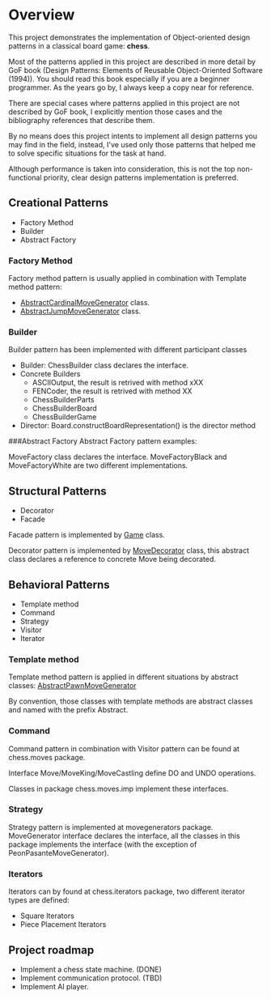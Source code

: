 # Overview
This project demonstrates the implementation of Object-oriented design patterns in a classical board game: <b>chess</b>.

Most of the patterns applied in this project are described in more detail by GoF book (Design Patterns: Elements of Reusable Object-Oriented Software (1994)). You should read this book especially if you are a beginner programmer. As the years go by, I always keep a copy near for reference.

There are special cases where patterns applied in this project are not described by GoF book, I explicitly mention those cases and the bibliography references that describe them.

By no means does this project intents to implement all design patterns you may find in the field, instead, I've used only those patterns that helped me to solve specific situations for the task at hand.

Although performance is taken into consideration, this is not the top non-functional priority, clear design patterns implementation is preferred.

## Creational Patterns
- Factory Method
- Builder
- Abstract Factory

### Factory Method
Factory method pattern is usually applied in combination with Template method pattern:
- [AbstractCardinalMoveGenerator](src/main/java/chess/pseudomovesgenerators/AbstractCardinalMoveGenerator.java) class.
- [AbstractJumpMoveGenerator](src/main/java/chess/pseudomovesgenerators/AbstractJumpMoveGenerator.java) class.

### Builder
Builder pattern has been implemented with different participant classes
- Builder: ChessBuilder class declares the interface.
- Concrete Builders
    - ASCIIOutput, the result is retrived with method xXX
    - FENCoder, the result is retrived with method XX
    - ChessBuilderParts 
    - ChessBuilderBoard 
    - ChessBuilderGame
- Director: Board.constructBoardRepresentation() is the director method

###Abstract Factory
Abstract Factory pattern examples:

MoveFactory class declares the interface. MoveFactoryBlack and MoveFactoryWhite are two different implementations. 

## Structural Patterns
- Decorator
- Facade

Facade pattern is implemented by [Game](src/main/java/chess/Game.java) class.

Decorator pattern is implemented by [MoveDecorator](src/main/java/chess/moves/imp/MoveDecorator.java) class, this abstract class declares a reference to concrete Move being decorated.

## Behavioral Patterns
- Template method
- Command
- Strategy
- Visitor
- Iterator

### Template method
Template method pattern is applied in different situations by abstract classes: 
[AbstractPawnMoveGenerator](src/main/java/chess/pseudomovesgenerators/AbstractPawnMoveGenerator.java)

By convention, those classes with template methods are abstract classes and named with the prefix Abstract.
 
### Command
Command pattern in combination with Visitor pattern can be found at chess.moves package. 

Interface Move/MoveKing/MoveCastling define DO and UNDO operations.

Classes in package chess.moves.imp implement these interfaces.

### Strategy
Strategy pattern is implemented at movegenerators package. MoveGenerator interface declares the interface, all the classes in this package implements the interface (with the exception of PeonPasanteMoveGenerator). 

### Iterators
Iterators can by found at chess.iterators package, two different iterator types are defined:
- Square Iterators
- Piece Placement Iterators

## Project roadmap
- Implement a chess state machine. (DONE)
- Implement communication protocol. (TBD)
- Implement AI player.


